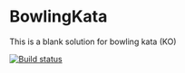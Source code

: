 # BowlingKata
This is a blank solution for bowling kata (KO)

[![Build status](https://ci.appveyor.com/api/projects/status/x7pr6aw8un4558i1?svg=true)](https://ci.appveyor.com/project/dwlodarz/dvdlibrary)
